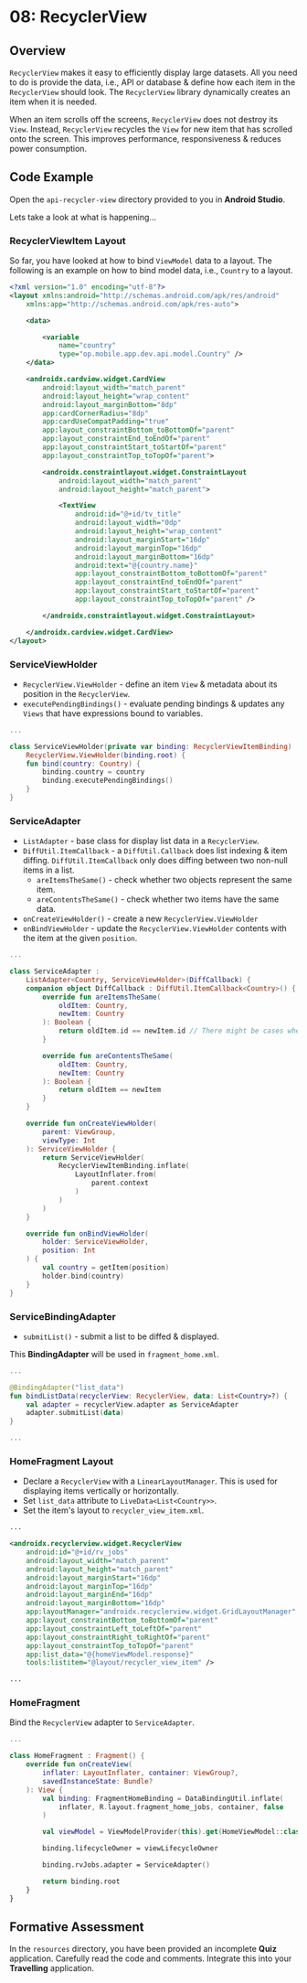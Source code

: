 # **08: RecyclerView**

## Overview

`RecyclerView` makes it easy to efficiently display large datasets. All you need to do is provide the data, i.e., API or database & define how each item in the `RecyclerView` should look. The `RecyclerView` library dynamically creates an item when it is needed. 

When an item scrolls off the screens, `RecyclerView` does not destroy its `View`. Instead, `RecyclerView` recycles the `View` for new item that has scrolled onto the screen. This improves performance, responsiveness & reduces power consumption.

## Code Example

Open the `api-recycler-view` directory provided to you in **Android Studio**. 

Lets take a look at what is happening...

### RecyclerViewItem Layout

So far, you have looked at how to bind `ViewModel` data to a layout. The following is an example on how to bind model data, i.e., `Country` to a layout.

```xml
<?xml version="1.0" encoding="utf-8"?>
<layout xmlns:android="http://schemas.android.com/apk/res/android"
    xmlns:app="http://schemas.android.com/apk/res-auto">

    <data>

        <variable
            name="country"
            type="op.mobile.app.dev.api.model.Country" />
    </data>

    <androidx.cardview.widget.CardView
        android:layout_width="match_parent"
        android:layout_height="wrap_content"
        android:layout_marginBottom="8dp"
        app:cardCornerRadius="8dp"
        app:cardUseCompatPadding="true"
        app:layout_constraintBottom_toBottomOf="parent"
        app:layout_constraintEnd_toEndOf="parent"
        app:layout_constraintStart_toStartOf="parent"
        app:layout_constraintTop_toTopOf="parent">

        <androidx.constraintlayout.widget.ConstraintLayout
            android:layout_width="match_parent"
            android:layout_height="match_parent">

            <TextView
                android:id="@+id/tv_title"
                android:layout_width="0dp"
                android:layout_height="wrap_content"
                android:layout_marginStart="16dp"
                android:layout_marginTop="16dp"
                android:layout_marginBottom="16dp"
                android:text="@{country.name}"
                app:layout_constraintBottom_toBottomOf="parent"
                app:layout_constraintEnd_toEndOf="parent"
                app:layout_constraintStart_toStartOf="parent"
                app:layout_constraintTop_toTopOf="parent" />

        </androidx.constraintlayout.widget.ConstraintLayout>

    </androidx.cardview.widget.CardView>
</layout>
```

### ServiceViewHolder

- `RecyclerView.ViewHolder` - define an item `View` & metadata about its position in the `RecyclerView`.
- `executePendingBindings()` - evaluate pending bindings & updates any `Views` that have expressions bound to variables.

```kotlin
...

class ServiceViewHolder(private var binding: RecyclerViewItemBinding) :
    RecyclerView.ViewHolder(binding.root) {
    fun bind(country: Country) {
        binding.country = country
        binding.executePendingBindings()
    }
}
```

### ServiceAdapter
- `ListAdapter` - base class for display list data in a `RecyclerView`.
- `DiffUtil.ItemCallback` -  a `DiffUtil.Callback` does list indexing & item diffing. `DiffUtil.ItemCallback` only does diffing between two non-null items in a list.
  - `areItemsTheSame()` - check whether two objects represent the same item.
  - `areContentsTheSame()` - check whether two items have the same data. 
- `onCreateViewHolder()` - create a new `RecyclerView.ViewHolder`
- `onBindViewHolder` - update the `RecyclerView.ViewHolder` contents with the item at the given `position`. 

```kotlin
...

class ServiceAdapter :
    ListAdapter<Country, ServiceViewHolder>(DiffCallback) {
    companion object DiffCallback : DiffUtil.ItemCallback<Country>() {
        override fun areItemsTheSame(
            oldItem: Country,
            newItem: Country
        ): Boolean {
            return oldItem.id == newItem.id // There might be cases where you can not compare id, i.e., an object from your API data does not contain an id field
        }

        override fun areContentsTheSame(
            oldItem: Country,
            newItem: Country
        ): Boolean {
            return oldItem == newItem
        }
    }

    override fun onCreateViewHolder(
        parent: ViewGroup,
        viewType: Int
    ): ServiceViewHolder {
        return ServiceViewHolder(
            RecyclerViewItemBinding.inflate(
                LayoutInflater.from(
                    parent.context
                )
            )
        )
    }

    override fun onBindViewHolder(
        holder: ServiceViewHolder,
        position: Int
    ) {
        val country = getItem(position)
        holder.bind(country)
    }
}
```

### ServiceBindingAdapter

- `submitList()` - submit a list to be diffed & displayed.

This **BindingAdapter** will be used in `fragment_home.xml`.

```kotlin
...

@BindingAdapter("list_data")
fun bindListData(recyclerView: RecyclerView, data: List<Country>?) {
    val adapter = recyclerView.adapter as ServiceAdapter
    adapter.submitList(data)
}

...
```

### HomeFragment Layout

- Declare a `RecyclerView` with a `LinearLayoutManager`. This is used for displaying items vertically or horizontally. 
- Set `list_data` attribute to `LiveData<List<Country>>`.
- Set the item's layout to `recycler_view_item.xml`.

```xml
...

<androidx.recyclerview.widget.RecyclerView
    android:id="@+id/rv_jobs"
    android:layout_width="match_parent"
    android:layout_height="match_parent"
    android:layout_marginStart="16dp"
    android:layout_marginTop="16dp"
    android:layout_marginEnd="16dp"
    android:layout_marginBottom="16dp"
    app:layoutManager="androidx.recyclerview.widget.GridLayoutManager"
    app:layout_constraintBottom_toBottomOf="parent"
    app:layout_constraintLeft_toLeftOf="parent"
    app:layout_constraintRight_toRightOf="parent"
    app:layout_constraintTop_toTopOf="parent"
    app:list_data="@{homeViewModel.response}"
    tools:listitem="@layout/recycler_view_item" />

...
```

### HomeFragment

Bind the `RecyclerView` adapter to `ServiceAdapter`.

```kotlin
...

class HomeFragment : Fragment() {
    override fun onCreateView(
        inflater: LayoutInflater, container: ViewGroup?,
        savedInstanceState: Bundle?
    ): View {
        val binding: FragmentHomeBinding = DataBindingUtil.inflate(
            inflater, R.layout.fragment_home_jobs, container, false
        )

        val viewModel = ViewModelProvider(this).get(HomeViewModel::class.java)

        binding.lifecycleOwner = viewLifecycleOwner

        binding.rvJobs.adapter = ServiceAdapter()

        return binding.root
    }
}
```

## Formative Assessment

In the `resources` directory, you have been provided an incomplete **Quiz** application. Carefully read the code and comments. Integrate this into your **Travelling** application.